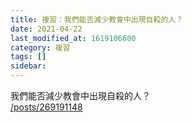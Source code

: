 ```yaml
---
title: 複習：我們能否減少教會中出現自殺的人？
date: 2021-04-22
last_modified_at: 1619106600
category: 複習
tags: []
sidebar: 
---
```


<p>我們能否減少教會中出現自殺的人？<br/>
<a href="/posts/269191148" target="_blank">/posts/269191148</a></p>
<p> </p>
